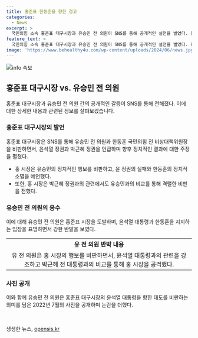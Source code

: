 ```yaml
---
title: 홍준표 한동훈을 향한 경고
categories:
  - News
excerpt: >
  국민의힘 소속 홍준표 대구시장과 유승민 전 의원이 SNS를 통해 공개적인 설전을 벌였다. 홍 시장은 유 전 의원을 비판하며 배신의 정치를 언급했고, 유 전 의원은 이에 반박하며 홍 시장을 비판했다. 또한, 유 전 의원은 홍 시장을 향한 비판을 강화하기 위해 2022년 7월에 일어난 사건을 언급하며 두 사람 간의 갈등을 공개적으로 드러냈다.
feature_text: >
  국민의힘 소속 홍준표 대구시장과 유승민 전 의원이 SNS를 통해 공개적인 설전을 벌였다. 홍 시장은 유 전 의원을 비판하며 배신의 정치를 언급했고, 유 전 의원은 이에 반박하며 홍 시장을 비판했다. 또한, 유 전 의원은 홍 시장을 향한 비판을 강화하기 위해 2022년 7월에 일어난 사건을 언급하며 두 사람 간의 갈등을 공개적으로 드러냈다.
image: 'https://www.behealthy4u.com/wp-content/uploads/2024/06/news.jpg'
---
```


<p><img src="https://www.behealthy4u.com/wp-content/uploads/2024/06/news.jpg" alt="info 속보" /></p>

<h2 data-ke-size="size26">홍준표 대구시장 vs. 유승민 전 의원</h2>

<p data-ke-size="size16">홍준표 대구시장과 유승민 전 의원 간의 공개적인 갈등이 SNS를 통해 전해졌다. 이에 대한 상세한 내용과 관련된 정보를 살펴보겠습니다.</p>

<h3>홍준표 대구시장의 발언</h3>

<p data-ke-size="size16">홍준표 대구시장은 SNS를 통해 유승민 전 의원과 한동훈 국민의힘 전 비상대책위원장을 비판하면서, 윤석열 정권과 박근혜 정권을 언급하며 향후 정치적인 결과에 대한 주장을 펼쳤다.</p>

<ul>
  <li>홍 시장은 유승민의 정치적인 행보를 비판하고, 윤 정권의 실패와 한동훈의 정치적 소멸을 예언했다.</li>
  <li>또한, 홍 시장은 박근혜 정권과의 관련에서도 유승민과의 비교를 통해 격렬한 비판을 전했다.</li>
</ul>

<h3>유승민 전 의원의 응수</h3>

<p data-ke-size="size16">이에 대해 유승민 전 의원은 홍준표 시장을 도발하며, 윤석열 대통령과 한동훈을 지지하는 입장을 표명하면서 강한 반발을 보였다.</p>

<table>
  <tr>
    <td style="text-align: center; height: 17px;"><b>유 전 의원 반박 내용</b></td>
  </tr>
  <tr>
    <td style="text-align: center; height: 17px;">유 전 의원은 홍 시장의 행보를 비판하면서, 윤석열 대통령과의 관련을 강조하고 박근혜 전 대통령과의 비교를 통해 홍 시장을 공격했다.</td>
  </tr>
</table>

<h3>사진 공개</h3>

<p data-ke-size="size16">이와 함께 유승민 전 의원은 홍준표 대구시장의 윤석열 대통령을 향한 태도를 비판하는 의미를 담은 2022년 7월의 사진을 공개하며 논란을 더했다.</p>

<p data-ke-size="size16">&nbsp;</p>
생생한 뉴스, <a href="https://opensis.kr" rel="dofollow">opensis.kr</a>


